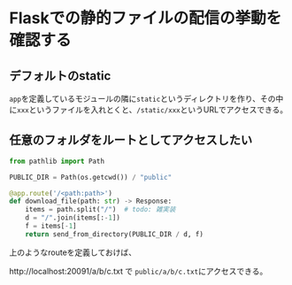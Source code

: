 # Flaskでの静的ファイルの配信の挙動を確認する

## デフォルトのstatic

`app`を定義しているモジュールの隣に`static`というディレクトリを作り、その中に`xxx`というファイルを入れとくと、`/static/xxx`というURLでアクセスできる。

## 任意のフォルダをルートとしてアクセスしたい

```python
from pathlib import Path

PUBLIC_DIR = Path(os.getcwd()) / "public"

@app.route('/<path:path>')
def download_file(path: str) -> Response:
    items = path.split("/")  # todo: 雑実装
    d = "/".join(items[:-1])
    f = items[-1]
    return send_from_directory(PUBLIC_DIR / d, f)
```

上のようなrouteを定義しておけば、

http://localhost:20091/a/b/c.txt で `public/a/b/c.txt`にアクセスできる。

